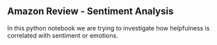 ## Amazon Review - Sentiment Analysis

In this python notebook we are trying to investigate how helpfulness is correlated with sentiment or emotions.